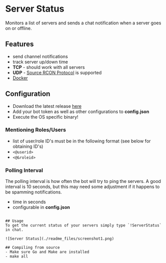 # Server Status
Monitors a list of servers and sends a chat notification when a server goes on or offline.

## Features

- send channel notifications
- track server up/down time
- **TCP** - should work with all servers
- **UDP** - [Source RCON Protocol](https://developer.valvesoftware.com/wiki/Source_RCON_Protocol) is supported
- [Docker](https://hub.docker.com/r/mgerb/server-status)

## Configuration
- Download the latest release [here](https://github.com/mgerb/ServerStatus/releases)
- Add your bot token as well as other configurations to **config.json**
- Execute the OS specific binary!

### Mentioning Roles/Users
- list of user/role ID's must be in the following format (see below for obtaining ID's)
- `<@userid>`
- `<@&roleid>`

### Polling Interval
The polling interval is how often the bot will try to ping the servers.
A good interval is 10 seconds, but this may need some adjustment if
it happens to be spamming notifications.

- time in seconds
- configurable in **config.json**
```

## Usage
To get the current status of your servers simply type `!ServerStatus` in chat.

![Server Status](./readme_files/screenshot1.png)

## Compiling from source
- Make sure Go and Make are installed
- make all

